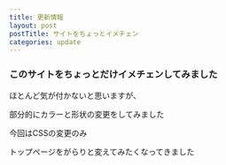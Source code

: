 ```yaml
---
title: 更新情報
layout: post
postTitle: サイトをちょっとイメチェン
categories: update
---
```

### このサイトをちょっとだけイメチェンしてみました

ほとんど気が付かないと思いますが、

部分的にカラーと形状の変更をしてみました

今回はCSSの変更のみ

トップページをがらりと変えてみたくなってきました